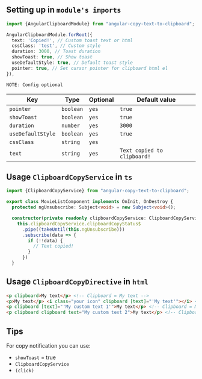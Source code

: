 ## Setting up in `module's imports`
```ts
import {AngularClipboardModule} from "angular-copy-text-to-clipboard";

AngularClipboardModule.forRoot({
  text: 'Copied!', // Custom toast text or html
  cssClass: 'test', // Custom style
  duration: 3000, // Toast duration
  showToast: true, // Show toast
  useDefaultStyle: true, // Default toast style
  pointer: true, // Set cursor pointer for clipboard html el
}),
```

```ts
NOTE: Config optional
```

| Key               | Type       | Optional  | Default value               |
|-------------------|------------|-----------|-----------------------------|
| `pointer`         | `boolean`  | `yes`     | `true`                      |
| `showToast`       | `boolean`  | `yes`     | `true`                      |
| `duration`        | `number`   | `yes`     | `3000`                      |
| `useDefaultStyle` | `boolean`  | `yes`     | `true`                      |
| `cssClass`        | `string`   | `yes`     | ` `                         |
| `text`            | `string`   | `yes`     | `Text copied to clipboard!` |

## Usage `ClipboardCopyService` in `ts`
```ts
import {ClipboardCopyService} from "angular-copy-text-to-clipboard";

export class MovieListComponent implements OnInit, OnDestroy {
  protected ngUnsubscribe: Subject<void> = new Subject<void>();

  constructor(private readonly clipboardCopyService: ClipboardCopyService) {
    this.clipboardCopyService.clipboardCopyStatus$
      .pipe((takeUntil(this.ngUnsubscribe)))
      .subscribe(data => {
        if (!!data) {
          // Text copied!
        }
      })
  }
```

## Usage `ClipboardCopyDirective` in `html`
```html
<p clipboard>My text</p> <!-- Clipboard = My text -->
<p>My text</p> <i class="your icon" clipboard [text]="'My text'"></i> <!-- Clipboard = My text -->
<p clipboard [text]="'My custom text 1'">My text</p> <!-- Clipboard = My custom text 1 -->
<p clipboard clipboard text="My custom text 2">My text</p> <!-- Clipboard = My custom text 2 -->
```

## Tips

For copy notification you can use:
- `showToast` = true
- `ClipboardCopyService`
- `(click)`
